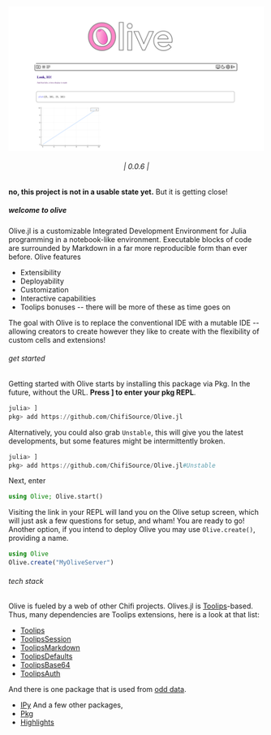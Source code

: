 <div align = "center">
<img src = https://github.com/ChifiSource/image_dump/blob/main/olive/olive2over.png>
<h6>| 0.0.6 |</h6>
</div>


**no, this project is not in a usable state yet.** But it is getting close!
##### welcome to olive
Olive.jl is a customizable Integrated Development Environment for Julia programming in a notebook-like environment. Executable blocks of code are surrounded by Markdown in a far more reproducible form than ever before. Olive features
- Extensibility
- Deployability
- Customization
- Interactive capabilities
- Toolips bonuses -- there will be more of these as time goes on

The goal with Olive is to replace the conventional IDE with a mutable IDE -- allowing creators to create however they like to create with the flexibility of custom cells and extensions!
###### get started
Getting started with Olive starts by installing this package via Pkg. In the future, without the URL. **Press ] to enter your pkg REPL**.
```julia
julia> ]
pkg> add https://github.com/ChifiSource/Olive.jl
```
Alternatively, you could also grab `Unstable`, this will give you the latest developments, but some features might be intermittently broken.
```julia
julia> ]
pkg> add https://github.com/ChifiSource/Olive.jl#Unstable
```
Next, enter
```julia
using Olive; Olive.start()
```
Visiting the link in your REPL will land you on the Olive setup screen, which will just ask a few questions for setup, and wham! You are ready to go! Another option, if you intend to deploy Olive you may use `Olive.create()`, providing a name.
```julia
using Olive
Olive.create("MyOliveServer")
```
###### tech stack
Olive is fueled by a web of other Chifi projects. Olives.jl is [Toolips](https://github.com/ChifiSource#Toolips)-based. Thus, many dependencies are Toolips extensions, here is a look at that list:
- [Toolips](https://github.com/ChifiSource/Toolips.jl)
- [ToolipsSession](https://github.com/ChifiSource/ToolipsSession.jl)
- [ToolipsMarkdown](https://github.com/ChifiSource/ToolipsMarkdown.jl)
- [ToolipsDefaults](https://github.com/ChifiSource/ToolipsDefaults.jl)
- [ToolipsBase64](https://github.com/ChifiSource/ToolipsBase64.jl)
- [ToolipsAuth](https://github.com/ChifiSource/ToolipsAuth.jl)

And there is one package that is used from [odd data](https://github.com/ChifiSource#odddata).
- [IPy](https://github.com/ChifiSource/IPy.jl)
And a few other packages,
- [Pkg]()
- [Highlights]()
